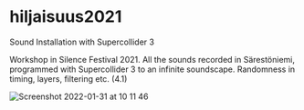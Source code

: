 # hiljaisuus2021
Sound Installation with Supercollider 3 

Workshop in Silence Festival 2021. All the sounds recorded in Särestöniemi, programmed with Supercollider 3 to 
an infinite soundscape. Randomness in timing, layers, filtering etc. (4.1)

![Screenshot 2022-01-31 at 10 11 46](https://user-images.githubusercontent.com/93654870/151759788-eacc68cd-570b-4dac-adc9-8b39df469c23.png)
